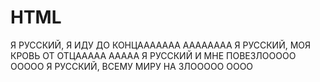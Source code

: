# HTML
Я РУССКИЙ, Я ИДУ ДО КОНЦААААААА АААААААА
Я РУССКИЙ, МОЯ КРОВЬ ОТ ОТЦААААА ААААА
Я РУССКИЙ И МНЕ ПОВЕЗЛООООО ООООО
Я РУССКИЙ, ВСЕМУ МИРУ НА ЗЛООООО ОООО
